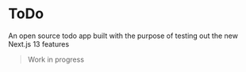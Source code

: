 # ToDo
An open source todo app built with the purpose of testing out the new Next.js 13 features

> Work in progress

